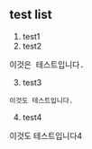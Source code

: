 ## test list
1. test1
2. test2
<pre>이것은 테스트입니다.</pre>
3. test3
```
이것도 테스트입니다.
```
4. test4



이것도 테스트입니다4
